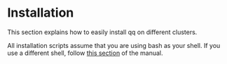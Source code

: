 # Installation

This section explains how to easily install qq on different clusters.

All installation scripts assume that you are using bash as your shell. If you use a different shell, follow [this section](install_general.md#installing-a-pre-built-version-for-other-shells) of the manual.